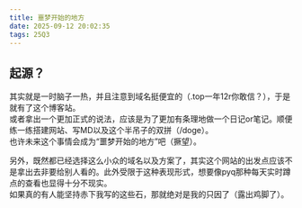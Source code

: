 ```yaml
---
title: 噩梦开始的地方
date: 2025-09-12 20:02:35
tags: 25Q3
---
```

## 起源？
<p>其实就是一时脑子一热，并且注意到域名挺便宜的（.top一年12r你敢信？），于是就有了这个博客站。<br>
或者拿出一个更加正式的说法，应该是为了更加有条理地做一个日记or笔记。顺便练一练搭建网站、写MD以及这个半吊子的双拼（/doge）。<br>
也许未来这个事情会成为“噩梦开始的地方”吧（撅望）。</p>
<p>另外，既然都已经选择这么小众的域名以及方案了，其实这个网站的出发点应该不是拿出去非要给别人看的。此外受限于这种表现形式，想要像pyq那种每天实时蹲点的查看也显得十分不现实。<br>
如果真的有人能坚持赤下我写的这些石，那就绝对是我的只因了（露出鸡脚了）。</p>
